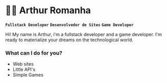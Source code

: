 # 🧙‍♂️ Arthur Romanha
**`Fullstack Developer`** **`Desenvolvedor de Sites`** **`Game Developer`**

<p align="left">Hi! My name is Arthur, i'm a fullstack developer and a game developer. I'm ready to materialize your dreams on the technological world.</p>


<h3>What can I do for you?</h3>

* Web sites
* Little API's
* Simple Games
